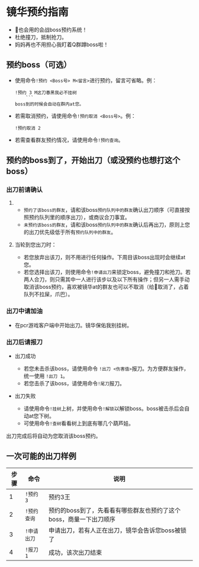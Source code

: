 # 镜华预约指南

- 🐒也会用的会战boss预约系统！
- 杜绝撞刀，抵制抢刀。
- 妈妈再也不用担心我盯着Q群蹲boss啦！

##  预约boss（可选）

- 使用命令`!预约 <Boss号> M<留言>`进行预约，留言可省略。例：
	```
	!预约 3 M这刀春黑我必不挂树
    	```
	boss到的时候会自动在群内at您。
	
-  若需取消预约，请使用命令`!预约取消 <Boss号>`。例：
	```
	!预约取消 2
	```
-  若需查看群友预约情况，请使用命令`!预约查询`。


## 预约的boss到了，开始出刀（或没预约也想打这个boss）

### 出刀前请确认

1. 	- `预约了该boss的群友`，请和该boss`预约队列中的群友`确认出刀顺序（可直接按照预约队列里的顺序出刀），或商议合刀事宜。
	- `未预约该boss的群友`，请和该boss`预约队列中的群友`确认后再出刀，原则上您的出刀优先级低于所有`预约队列中的群友`。

2. 当轮到您出刀时：
	- 若您放弃出该刀，则不用进行任何操作。下周目该boss出现时会继续at您。
	- 若您选择出该刀，则使用命令`!申请出刀`来锁定boss，避免撞刀和抢刀。若两人合刀，则只需其中一人进行该步以及以下所有操作；但另一人需手动取消该boss预约，喜欢被镜华at的群友也可以不取消（给👴取消了，占着队列不拉屎，爪巴）。
	
### 出刀中请加油
 - 在pcr游戏客户端中开始出刀。镜华保佑我别挂树。
 
### 出刀后请报刀

- 出刀成功
	- 若您未击杀该boss，请使用命令 `!出刀 <伤害值>`报刀。为方便群友操作，统一使用 `!出刀 1`。
	- 若您击杀了该boss，请使用命令`!尾刀`报刀。

- 出刀失败
	- 请使用命令`!挂树`上树，并使用命令`!解锁`以解锁boss。boss被击杀后会自动at您下树。
	- 可使用命令`!查树`看看树上到底有哪几个葫芦娃。
	
出刀完成后将自动为您取消该boss预约。

## 一次可能的出刀样例
|步骤| 命令 | 说明  |
|---| -------- | ------------- |
|1|`!预约 3`|预约3王|
|2|`!预约查询`|预约的boss到了，先看看有哪些群友也预约了这个boss，商量一下出刀顺序|
|3|`!申请出刀`|申请出刀，若有人正在出刀，镜华会告诉您boss被锁了|
|4|`!报刀 1`|成功，该次出刀结束|
